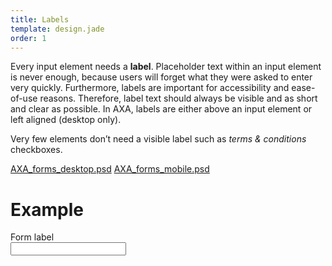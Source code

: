 ```yaml
---
title: Labels
template: design.jade
order: 1
---
```


Every input element needs a **label**.  Placeholder text within an input element is never enough, because users will forget what they were asked to enter very quickly. Furthermore, labels are important for accessibility and ease-of-use reasons.  Therefore, label text should always be visible and as short and clear as possible. In AXA, labels are either above an input element or left aligned (desktop only).

Very few elements don’t need a visible label such as *terms & conditions* checkboxes.

<span class="downloads" >
  <a href="../psd/AXA_forms_desktop.psd" class="downloads__link" >AXA_forms_desktop.psd</a>
  <a href="../psd/AXA_forms_mobile.psd" class="downloads__link" >AXA_forms_mobile.psd</a>
</span>

# Example

<div class="l-container">
  <div class="form">
    <div class="form__group">
      <label class="form__group__label">
        <div class="form__group__label__text">Form label</div>
      </label>
      <div class="form__group__control">
        <input type="text" class="control control--input"/>
      </div>
    </div>
  </div>
</div>

<!-- Copyright AXA Versicherungen AG 2015 -->
